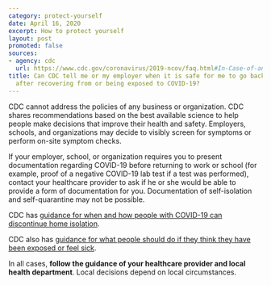 ```yaml
---
category: protect-yourself
date: April 16, 2020
excerpt: How to protect yourself
layout: post
promoted: false
sources:
- agency: cdc
  url: https://www.cdc.gov/coronavirus/2019-ncov/faq.html#In-Case-of-an-Outbreak-in-Your-Community
title: Can CDC tell me or my employer when it is safe for me to go back to work/school
  after recovering from or being exposed to COVID-19?
---
```


CDC cannot address the policies of any business or organization. CDC shares recommendations based on the best available science to help people make decisions that improve their health and safety. Employers, schools, and organizations may decide to visibly screen for symptoms or perform on-site symptom checks.

If your employer, school, or organization requires you to present documentation regarding COVID-19 before returning to work or school (for example, proof of a negative COVID-19 lab test if a test was performed), contact your healthcare provider to ask if he or she would be able to provide a form of documentation for you. Documentation of self-isolation and self-quarantine may not be possible.

CDC has [guidance for when and how people with COVID-19 can discontinue home isolation](https://www.cdc.gov/coronavirus/2019-ncov/if-you-are-sick/steps-when-sick.html).

CDC also has [guidance for what people should do if they think they have been exposed or feel sick](https://www.cdc.gov/coronavirus/2019-ncov/prevent-getting-sick/social-distancing.html).

In all cases, **follow the guidance of your healthcare provider and local health department**. Local decisions depend on local circumstances.